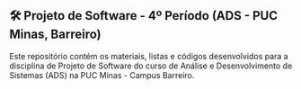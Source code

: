 ## 🛠 Projeto de Software - 4º Período (ADS - PUC Minas, Barreiro)


Este repositório contém os materiais, listas e códigos desenvolvidos para a disciplina de Projeto de Software do curso de Análise e Desenvolvimento de Sistemas (ADS) na PUC Minas - Campus Barreiro.




